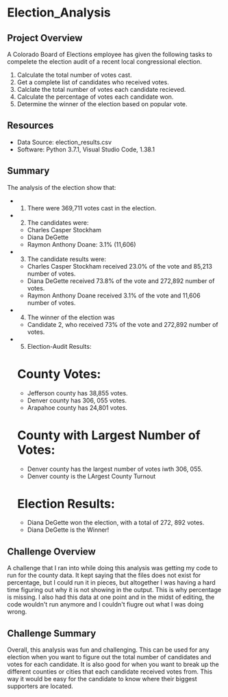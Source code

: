 # Election_Analysis

## Project Overview
A Colorado Board of Elections employee has given the following tasks to compelete the election audit of a recent local congressional election.

1. Calculate the total number of votes cast.
2. Get a complete list of candidates who received votes.
3. Calclate the total number of votes each candidate recieved.
4. Calculate the percentage of votes each candidate won.
5. Determine the winner of the election based on popular vote.

## Resources
- Data Source: election_results.csv
- Software: Python 3.7.1, Visual Studio Code, 1.38.1

## Summary
The analysis of the election show that:
- 1. There were 369,711 votes cast in the election.
- 2. The candidates were:
    - Charles Casper Stockham
    - Diana DeGette
    - Raymon Anthony Doane: 3.1% (11,606)
- 3. The candidate results were:
    -  Charles Casper Stockham received 23.0% of the vote and 85,213 number of votes.
    -  Diana DeGette received 73.8% of the vote and 272,892 number of votes.
    - Raymon Anthony Doane received 3.1% of the vote and 11,606 number of votes.
- 4. The winner of the election was
    - Candidate 2, who received 73% of the vote and 272,892 number of votes.
- 5. Election-Audit Results:
    # County Votes:
    - Jefferson county has 38,855 votes.
    - Denver county has 306, 055 votes.
    - Arapahoe county has 24,801 votes.

    # County with Largest Number of Votes:
    - Denver county has the largest number of votes iwth 306, 055.
    - Denver county is the LArgest County Turnout

    # Election Results:
    - Diana DeGette won the election, with a total of 272, 892 votes.
    - Diana DeGette is the Winner!

## Challenge Overview
A challenge that I ran into while doing this analysis was getting my code to run for the county data. It kept saying that the files does not exist for percentage, but I could run it in pieces, but altogether I was having a hard time figuring out why it is not showing in the output. This is why percentage is missing. I also had this data at one point and in the midst of editing, the code wouldn't run anymore and I couldn't fiugre out what I was doing wrong. 
## Challenge Summary
Overall, this analysis was fun and challenging. This can be used for any election when you want to figure out the total number of candidates and votes for each candidate. It is also good for when you want to break up the different counties or cities that each candidate received votes from. This way it would be easy for the candidate to know where their biggest supporters are located.